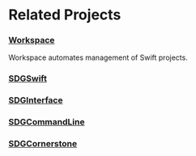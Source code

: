 <!--
 🇨🇦EN Related Projects.md

 This source file is part of the SDGCornerstone open source project.
 https://sdggiesbrecht.github.io/SDGCornerstone/SDGCornerstone

 Copyright ©2017–2018 Jeremy David Giesbrecht and the SDGCornerstone project contributors.

 Soli Deo gloria.

 Licensed under the Apache Licence, Version 2.0.
 See http://www.apache.org/licenses/LICENSE-2.0 for licence information.
 -->

# Related Projects

### [Workspace](https://github.com/SDGGiesbrecht/Workspace)

Workspace automates management of Swift projects.

### [SDGSwift](https://github.com/SDGGiesbrecht/SDGSwift)

### [SDGInterface](https://github.com/SDGGiesbrecht/SDGInterface)

### [SDGCommandLine](https://github.com/SDGGiesbrecht/SDGCommandLine)

### [SDGCornerstone](https://github.com/SDGGiesbrecht/SDGCornerstone)
